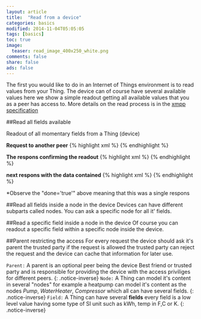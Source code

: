 ```yaml
---
layout: article
title:  "Read from a device"
categories: basics
modified: 2014-11-04T05:05:05
tags: [basics]
toc: true
image:
  teaser: read_image_400x250_white.png
comments: false
share: false
ads: false
---
```


The first you would like to do in an Internet of Things environment is to read values from your Thing. The device can of course have several available values here we show a simple readout getting all available values that you as a peer has access to. More details on the read process is in the [xmpp specification](http://xmpp.org/extensions/xep-0323.html)

##Read all fields available

Readout of all momentary fields from a Thing (device) 

**Request to another peer**
{% highlight xml %}
<iq type='get'
  from='client@clayster.com/amr'
  to='device@clayster.com'
  id='S0001'>
  <req xmlns='urn:xmpp:iot:sensordata' seqnr='1' momentary='true'/>
</iq>
{% endhighlight %}

**The respons confirming the readout**
{% highlight xml %}
<iq type='result'
  from='device@clayster.com'
  to='client@clayster.com/amr'
  id='S0001'>
  <accepted xmlns='urn:xmpp:iot:sensordata' seqnr='1'/>
</iq>
{% endhighlight %}

**next respons with the data contained**
{% highlight xml %}
<message from='device@clayster.com'
  to='client@clayster.com/amr'>
  <fields xmlns='urn:xmpp:iot:sensordata' seqnr='1' done='true'>
    <node nodeId='Device01'>
      <timestamp value='2013-03-07T16:24:30'>
        <numeric name='Temperature' momentary='true' automaticReadout='true' value='23.4' unit='°C'/>
        <numeric name='load level' momentary='true' automaticReadout='true' value='75' unit='%'/> 
      </timestamp>
    </node>
  </fields>
</message>
{% endhighlight %}

*Observe the "done='true'" above meaning that this was a single respons


##Read all fields inside a node in the device
Devices can have different subparts called nodes. You can ask a specific node for all it' fields.

##Read a specific field inside a node in the device
Of course you can readout a specific field within a specific node inside the device.

##Parent restricting the access
For every request the device should ask it's parent the trusted party if the request is allowed the trusted party can reject the request and the device can cache that information for later use.


`Parent:` A parent is an optional peer being the device Best friend or trusted party and is responsible for providing the device with the access priviliges for different peers.
{: .notice-inverse}
`Node:` A Thing can model it's content in several "nodes" for example a heatpump can model it's content as the nodes *Pump*, *WaterHeater*, *Compressor* which all can have several fields. 
{: .notice-inverse}
`Field:` A Thing can have several **fields** every field is a low level value having some type of SI unit such as kWh, temp in F,C or K. 
{: .notice-inverse}


[pidgin-ex]: http://im.about.com/od/imfornewusers/ss/pidgin-account-adding-contacts.htm

